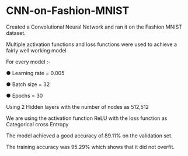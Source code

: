 # CNN-on-Fashion-MNIST
Created a Convolutional Neural Network and ran it on the Fashion MNIST dataset. 

Multiple activation functions and loss functions were used to achieve a fairly well working model 

For every model :-

● Learning rate = 0.005

● Batch size = 32

● Epochs = 30

Using 2 Hidden layers with the number of nodes as 512,512

We are using the activation function ReLU with the loss function as Categorical cross Entropy

The model achieved a good accuracy of 89.11% on the validation set.

The training accuracy was 95.29% which shows that it did not overfit.
